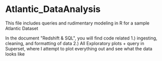 # Atlantic_DataAnalysis
This file includes queries and rudimentary modeling in R for a sample Atlantic Dataset

In the document "Redshift & SQL", you will find code related 
1.) ingesting, cleaning, and formatting of data
2.) All Exploratory plots + query in Superset, where I attempt to plot everything out and see what the data looks like
